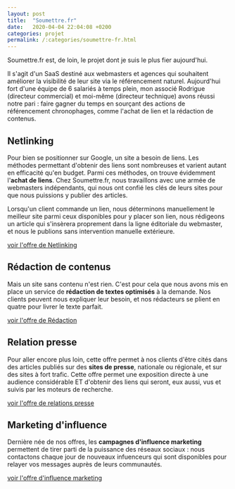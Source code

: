 ```yaml
---
layout: post
title:  "Soumettre.fr"
date:   2020-04-04 22:04:08 +0200
categories: projet
permalink: /:categories/soumettre-fr.html
---
```


Soumettre.fr est, de loin, le projet dont je suis le plus fier aujourd'hui.

Il s'agit d'un SaaS destiné aux webmasters et agences qui souhaitent améliorer la visibilité de leur site via le référencement naturel. Aujourd'hui fort d'une équipe de 6 salariés à temps plein, mon associé Rodrigue (directeur commercial) et moi-même (directeur technique) avons réussi notre pari : faire gagner du temps en sourçant des actions de référencement chronophages, comme l'achat de lien et la rédaction de contenus.

## Netlinking

Pour bien se positionner sur Google, un site a besoin de liens. Les méthodes permettant d'obtenir des liens sont nombreuses et varient autant en efficacité qu'en budget. Parmi ces méthodes, on trouve évidemment l'**achat de liens**. Chez Soumettre.fr, nous travaillons avec une armée de webmasters indépendants, qui nous ont confié les clés de leurs sites pour que nous puissions y publier des articles.

Lorsqu'un client commande un lien, nous déterminons manuellement le meilleur site parmi ceux disponibles pour y placer son lien, nous rédigeons un article qui s'insèrera proprement dans la ligne éditoriale du webmaster, et nous le publions sans intervention manuelle extérieure.

[voir l'offre de Netlinking](https://soumettre.fr/netlinking)


## Rédaction de contenus

Mais un site sans contenu n'est rien. C'est pour cela que nous avons mis en place un service de **rédaction de textes optimisés** à la demande. Nos clients peuvent nous expliquer leur besoin, et nos rédacteurs se plient en quatre pour livrer le texte parfait.

[voir l'offre de Rédaction](https://soumettre.fr/contenu)

## Relation presse

Pour aller encore plus loin, cette offre permet à nos clients d'être cités dans des articles publiés sur des **sites de presse**, nationale ou régionale, et sur des sites à fort trafic. Cette offre permet une exposition directe à une audience considérable ET d'obtenir des liens qui seront, eux aussi, vus et suivis par les moteurs de recherche.

[voir l'offre de relations presse](https://soumettre.fr/relation-presse)

## Marketing d'influence

Dernière née de nos offres, les **campagnes d'influence marketing** permettent de tirer parti de la puissance des réseaux sociaux : nous contactons chaque jour de nouveaux infuenceurs qui sont disponibles pour relayer vos messages auprès de leurs communautés.

[voir l'offre d'influence marketing](https://soumettre.fr/influence)